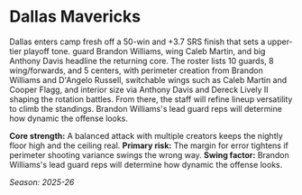 # Dallas Mavericks

Dallas enters camp fresh off a 50-win and +3.7 SRS finish that sets a upper-tier playoff tone. guard Brandon Williams, wing Caleb Martin, and big Anthony Davis headline the returning core.
The roster lists 10 guards, 8 wing/forwards, and 5 centers, with perimeter creation from Brandon Williams and D'Angelo Russell, switchable wings such as Caleb Martin and Cooper Flagg, and interior size via Anthony Davis and Dereck Lively II shaping the rotation battles.
From there, the staff will refine lineup versatility to climb the standings. Brandon Williams's lead guard reps will determine how dynamic the offense looks.

**Core strength:** A balanced attack with multiple creators keeps the nightly floor high and the ceiling real.
**Primary risk:** The margin for error tightens if perimeter shooting variance swings the wrong way.
**Swing factor:** Brandon Williams's lead guard reps will determine how dynamic the offense looks.

_Season: 2025-26_
